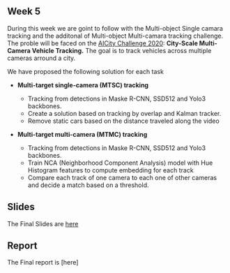 ## Week 5

During this week we are goint to follow with the Multi-object Single camara tracking and the additonal of Multi-object Multi-camara tracking challenge.
The proble will be faced on the [AICity Challenge 2020](https://www.aicitychallenge.org/): **City-Scale Multi-Camera Vehicle Tracking.**
The goal is to track vehicles across multiple cameras arround a city. 

We have proposed the following solution for each task
* **Multi-target single-camera (MTSC) tracking**
    * Tracking from detections in  Maske R-CNN, SSD512 and Yolo3 backbones.
    * Create a solution based on tracking by overlap and Kalman tracker.
    * Remove static cars based on the distance traveled along the video

* **Multi-target multi-camera (MTMC) tracking**
   * Tracking from detections in  Maske R-CNN, SSD512 and Yolo3 backbones.
   * Train NCA (Neighborhood Component Analysis) model with Hue Histogram features to compute embedding for each track
   * Compare each track of one camera to each one of other cameras and decide a match based on a threshold.



## Slides

The Final Slides are [here](https://docs.google.com/presentation/d/1COxV1K5cBSR6HK9wBdCDpgl8XroO2eR8A5PmY2dSccE/edit#slide=id.g23aac86a548_0_33)


## Report
The Final report is [here]
